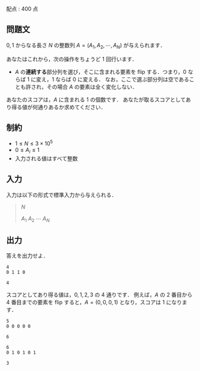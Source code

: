 配点 : $400$ 点

## 問題文

$0,1$ からなる長さ $N$ の整数列 $A=(A_1,A_2,\cdots,A_N)$ が与えられます．

あなたはこれから，次の操作をちょうど $1$ 回行います．

- $A$ の**連続する**部分列を選び，そこに含まれる要素を flip する．つまり，$0$ ならば $1$ に変え，$1$ ならば $0$ に変える．
なお，ここで選ぶ部分列は空であることも許され，その場合 $A$ の要素は全く変化しない．

あなたのスコアは，$A$ に含まれる $1$ の個数です．
あなたが取るスコアとしてあり得る値が何通りあるか求めてください．

## 制約

- $1 \leq N \leq 3 \times 10^5$
- $0 \leq A_i \leq 1$
- 入力される値はすべて整数

## 入力

入力は以下の形式で標準入力から与えられる．

> $N$
> 
> $A_1$ $A_2$ $\cdots$ $A_N$

## 出力

答えを出力せよ．

```input1
4
0 1 1 0
```

```output1
4
```

スコアとしてあり得る値は，$0,1,2,3$ の $4$ 通りです．
例えば，$A$ の $2$ 番目から $4$ 番目までの要素を flip すると，$A=(0,0,0,1)$ となり，スコアは $1$ になります．

```input2
5
0 0 0 0 0
```

```output2
6
```

```input3
6
0 1 0 1 0 1
```

```output3
3
```